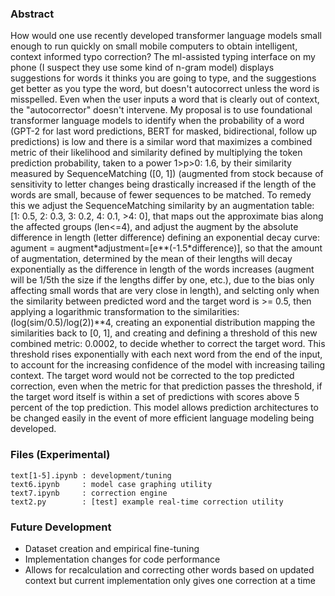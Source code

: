 ### Abstract
How would one use recently developed transformer language models small enough to run quickly on small mobile computers to obtain intelligent, context informed typo correction? The ml-assisted typing interface on my phone (I suspect they use some kind of n-gram model) displays suggestions for words it thinks you are going to type, and the suggestions get better as you type the word, but doesn't autocorrect unless the word is misspelled. Even when the user inputs a word that is clearly out of context, the "autocorrector" doesn't intervene. My proposal is to use foundational transformer language models to identify when the probability of a word (GPT-2 for last word predictions, BERT for masked, bidirectional, follow up predictions) is low and there is a similar word that maximizes a combined metric of their likelihood and similarity defined by multiplying the token prediction probability, taken to a power 1>p>0: 1.6, by their similarity measured by SequenceMatching ([0, 1]) (augmented from stock because of sensitivity to letter changes being drastically increased if the length of the words are small, because of fewer sequences to be matched. To remedy this we adjust the SequenceMatching similarity by an augmentation table: [1: 0.5, 2: 0.3, 3: 0.2, 4: 0.1, >4: 0], that maps out the approximate bias along the affected groups (len<=4), and adjust the augment by the absolute difference in length (letter difference) defining an exponential decay curve: agument = augment\*adjustment=[e**(-1.5*difference)], so that the amount of augmentation, determined by the mean of their lengths will decay exponentially as the difference in length of the words increases (augment will be 1/5th the size if the lengths differ by one, etc.), due to the bias only affecting small words that are very close in length), and selcting only when the similarity between predicted word and the target word is >= 0.5, then applying a logarithmic transformation to the similarities: (log(sim/0.5)/log(2))**4, creating an exponential distribution mapping the similarities back to [0, 1], and creating and defining a threshold of this new combined metric: 0.0002, to decide whether to correct the target word. This threshold rises exponentially with each next word from the end of the input, to account for the increasing confidence of the model with increasing tailing context. The target word would not be corrected to the top predicted correction, even when the metric for that prediction passes the threshold, if the target word itself is within a set of predictions with scores above 5 percent of the top prediction. This model allows prediction architectures to be changed easily in the event of more efficient language modeling being developed.

### Files (Experimental)
```
text[1-5].ipynb : development/tuning
text6.ipynb     : model case graphing utility
text7.ipynb     : correction engine
text2.py        : [test] example real-time correction utility
```
### Future Development
* Dataset creation and empirical fine-tuning
* Implementation changes for code performance
* Allows for recalculation and correcting other words based on updated context but current implementation only gives one correction at a time
